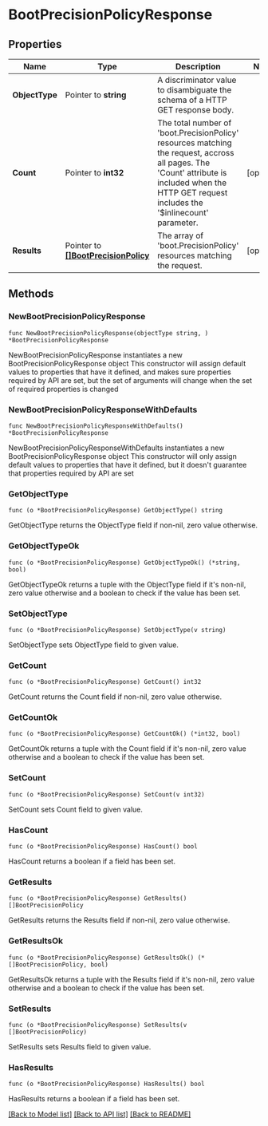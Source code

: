# BootPrecisionPolicyResponse

## Properties

Name | Type | Description | Notes
------------ | ------------- | ------------- | -------------
**ObjectType** | Pointer to **string** | A discriminator value to disambiguate the schema of a HTTP GET response body. | 
**Count** | Pointer to **int32** | The total number of &#39;boot.PrecisionPolicy&#39; resources matching the request, accross all pages. The &#39;Count&#39; attribute is included when the HTTP GET request includes the &#39;$inlinecount&#39; parameter. | [optional] 
**Results** | Pointer to [**[]BootPrecisionPolicy**](boot.PrecisionPolicy.md) | The array of &#39;boot.PrecisionPolicy&#39; resources matching the request. | [optional] 

## Methods

### NewBootPrecisionPolicyResponse

`func NewBootPrecisionPolicyResponse(objectType string, ) *BootPrecisionPolicyResponse`

NewBootPrecisionPolicyResponse instantiates a new BootPrecisionPolicyResponse object
This constructor will assign default values to properties that have it defined,
and makes sure properties required by API are set, but the set of arguments
will change when the set of required properties is changed

### NewBootPrecisionPolicyResponseWithDefaults

`func NewBootPrecisionPolicyResponseWithDefaults() *BootPrecisionPolicyResponse`

NewBootPrecisionPolicyResponseWithDefaults instantiates a new BootPrecisionPolicyResponse object
This constructor will only assign default values to properties that have it defined,
but it doesn't guarantee that properties required by API are set

### GetObjectType

`func (o *BootPrecisionPolicyResponse) GetObjectType() string`

GetObjectType returns the ObjectType field if non-nil, zero value otherwise.

### GetObjectTypeOk

`func (o *BootPrecisionPolicyResponse) GetObjectTypeOk() (*string, bool)`

GetObjectTypeOk returns a tuple with the ObjectType field if it's non-nil, zero value otherwise
and a boolean to check if the value has been set.

### SetObjectType

`func (o *BootPrecisionPolicyResponse) SetObjectType(v string)`

SetObjectType sets ObjectType field to given value.


### GetCount

`func (o *BootPrecisionPolicyResponse) GetCount() int32`

GetCount returns the Count field if non-nil, zero value otherwise.

### GetCountOk

`func (o *BootPrecisionPolicyResponse) GetCountOk() (*int32, bool)`

GetCountOk returns a tuple with the Count field if it's non-nil, zero value otherwise
and a boolean to check if the value has been set.

### SetCount

`func (o *BootPrecisionPolicyResponse) SetCount(v int32)`

SetCount sets Count field to given value.

### HasCount

`func (o *BootPrecisionPolicyResponse) HasCount() bool`

HasCount returns a boolean if a field has been set.

### GetResults

`func (o *BootPrecisionPolicyResponse) GetResults() []BootPrecisionPolicy`

GetResults returns the Results field if non-nil, zero value otherwise.

### GetResultsOk

`func (o *BootPrecisionPolicyResponse) GetResultsOk() (*[]BootPrecisionPolicy, bool)`

GetResultsOk returns a tuple with the Results field if it's non-nil, zero value otherwise
and a boolean to check if the value has been set.

### SetResults

`func (o *BootPrecisionPolicyResponse) SetResults(v []BootPrecisionPolicy)`

SetResults sets Results field to given value.

### HasResults

`func (o *BootPrecisionPolicyResponse) HasResults() bool`

HasResults returns a boolean if a field has been set.


[[Back to Model list]](../README.md#documentation-for-models) [[Back to API list]](../README.md#documentation-for-api-endpoints) [[Back to README]](../README.md)


